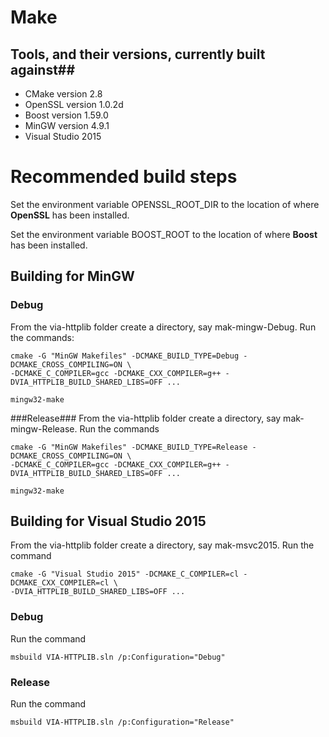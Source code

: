 # Make #
## Tools, and their versions, currently built against##
- CMake version 2.8
- OpenSSL version 1.0.2d
- Boost version 1.59.0
- MinGW version 4.9.1
- Visual Studio 2015

# Recommended build steps #
Set the environment variable OPENSSL\_ROOT\_DIR to the location of where **OpenSSL** has been installed.

Set the environment variable BOOST\_ROOT to the location of where **Boost** has been installed.

## Building for MinGW ##
### Debug ###
From the via-httplib folder create a directory, say mak-mingw-Debug.
Run the commands:

	cmake -G "MinGW Makefiles" -DCMAKE_BUILD_TYPE=Debug -DCMAKE_CROSS_COMPILING=ON \
	-DCMAKE_C_COMPILER=gcc -DCMAKE_CXX_COMPILER=g++ -DVIA_HTTPLIB_BUILD_SHARED_LIBS=OFF ...

	mingw32-make

###Release###
From the via-httplib folder create a directory, say mak-mingw-Release.
Run the commands

	cmake -G "MinGW Makefiles" -DCMAKE_BUILD_TYPE=Release -DCMAKE_CROSS_COMPILING=ON \
	-DCMAKE_C_COMPILER=gcc -DCMAKE_CXX_COMPILER=g++ -DVIA_HTTPLIB_BUILD_SHARED_LIBS=OFF ...

	mingw32-make

## Building for Visual Studio 2015 ##
From the via-httplib folder create a directory, say mak-msvc2015.
Run the command

	cmake -G "Visual Studio 2015" -DCMAKE_C_COMPILER=cl -DCMAKE_CXX_COMPILER=cl \
	-DVIA_HTTPLIB_BUILD_SHARED_LIBS=OFF ...

### Debug ###
Run the command

	msbuild VIA-HTTPLIB.sln /p:Configuration="Debug"

### Release ###
Run the command

	msbuild VIA-HTTPLIB.sln /p:Configuration="Release"
